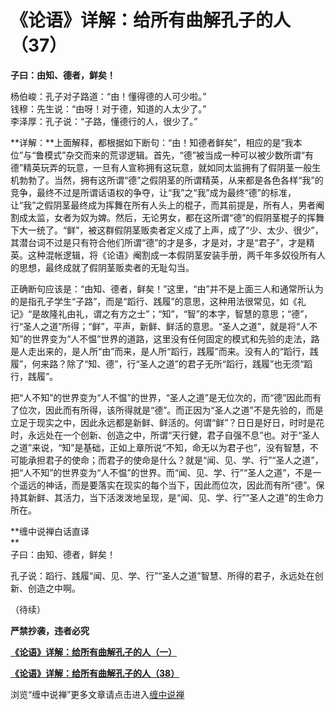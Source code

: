 《论语》详解：给所有曲解孔子的人（37）
====

			

                                               

                                               

**子曰：由知、德者，鲜矣！**

杨伯峻：孔子对子路道：“由！懂得德的人可少啦。”  
钱穆：先生说：“由呀！对于德，知道的人太少了。”  
李泽厚：孔子说：“子路，懂德行的人，很少了。”

**详解：**上面解释，都根据如下断句：“由！知德者鲜矣”，相应的是“我本位”与“鲁模式”杂交而来的荒谬逻辑。首先，“德”被当成一种可以被少数所谓“有德”精英玩弄的玩意，一旦有人宣称拥有这玩意，就如同太监拥有了假阴茎一般生机勃勃了。当然，拥有这所谓“德”之假阴茎的所谓精英，从来都是各色各样“我”的竞争，最终不过是所谓话语权的争夺，让“我”之“我”成为最终“德”的标准，让“我”之假阴茎最终成为挥舞在所有人头上的棍子，而其前提是，所有人，男者阉割成太监，女者为奴为婢。然后，无论男女，都在这所谓“德”的假阴茎棍子的挥舞下大一统了。“鲜”，被这群假阴茎贩卖者定义成了上声，成了“少、太少、很少”，其潜台词不过是只有符合他们所谓“德”的才是多，才是对，才是“君子”，才是精英。这种混帐逻辑，将《论语》阉割成一本假阴茎安装手册，两千年多奴役所有人的思想，最终成就了假阴茎贩卖者的无耻勾当。

正确断句应该是：“由知、德者，鲜矣！”这里，“由”并不是上面三人和通常所认为的是指孔子学生“子路”，而是“蹈行、践履”的意思，这种用法很常见，如《礼记》“是故隆礼由礼，谓之有方之士”；“知”，“智”的本字，智慧的意思；“德”，行“圣人之道”所得；“鲜”，平声，新鲜、鲜活的意思。“圣人之道”，就是将“人不知”的世界变为“人不愠”世界的道路，这里没有任何固定的模式和先验的走法，路是人走出来的，是人所“由”而来，是人所“蹈行，践履”而来。没有人的“蹈行，践履”，何来路？除了“知、德”，行“圣人之道”的君子无所“蹈行，践履”也无须“蹈行，践履”。

  把“人不知”的世界变为“人不愠”的世界，“圣人之道”是无位次的，而“德”因此而有了位次，因此而有所得，该所得就是“德”。而正因为“圣人之道”不是先验的，而是立足于现实之中，因此永远都是新鲜、鲜活的。何谓“鲜”？日日是好日，时时是花时，永远处在一个创新、创造之中，所谓“天行健，君子自强不息”也。对于“圣人之道”来说，“知”是基础，正如上章所说“不知，命无以为君子也”，没有智慧，不可能承担君子的使命；而君子的使命是什么？就是“闻、见、学、行”“圣人之道”，把“人不知”的世界变为“人不愠”的世界。而“闻、见、学、行”“圣人之道”，不是一个遥远的神话，而是要落实在现实的每个当下，因此而位次，因此而有所“德”。保持其新鲜、其活力，当下活泼泼地呈现，是“闻、见、学、行”“圣人之道”的生命力所在。

**缠中说禅白话直译  
**   
子曰：由知、德者，鲜矣！  
  
孔子说：蹈行、践履“闻、见、学、行”“圣人之道”智慧、所得的君子，永远处在创新、创造之中啊。

（待续）

**严禁抄袭，违者必究**

[**《论语》详解：给所有曲解孔子的人（一）**](http://blog.sina.com.cn/u/486e105c010006n3)

[**《论语》详解：给所有曲解孔子的人（38）**](http://blog.sina.com.cn/u/486e105c010007hx)

浏览“缠中说禅”更多文章请点击进入[缠中说禅](http://blog.sina.com.cn/m/chzhshch)
